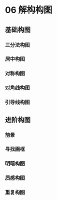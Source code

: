 # 06 解构构图

## 基础构图

### 三分法构图

### 居中构图

### 对称构图

### 对角线构图

### 引导线构图

## 进阶构图

### 前景

### 寻找画框

### 明暗构图

### 质感构图

### 重复构图
